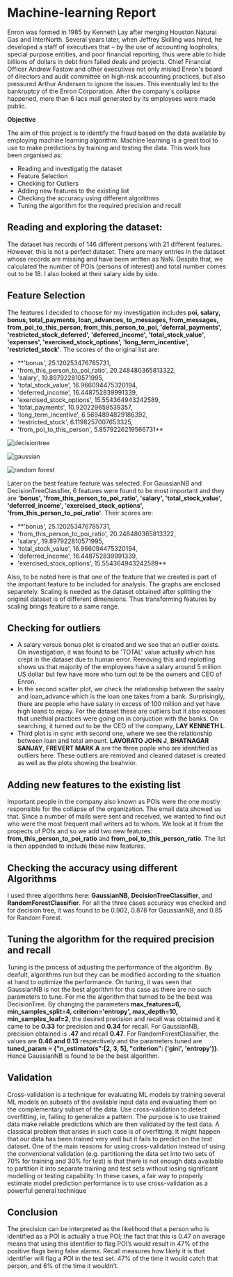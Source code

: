 # Machine-learning Report
Enron was formed in 1985 by Kenneth Lay after merging Houston Natural Gas and InterNorth. Several years later, when Jeffrey Skilling was hired, he developed a staff of executives that – by the use of accounting loopholes, special purpose entities, and poor financial reporting, thus were able to hide billions of dollars in debt from failed deals and projects. Chief Financial Officer Andrew Fastow and other executives not only misled Enron's board of directors and audit committee on high-risk accounting practices, but also pressured Arthur Andersen to ignore the issues.  This eventually led to the bankruptcy of the Enron Corporation. After the company's collapse happened, more than 6 lacs mail generated by its employees were made public.

**Objective**

The aim of this project is to identify the fraud based on the data available by employing machine learning algorithm. Machine learning is a great tool to use to make predictions by training and testing the data. This work has been organised as:
- Reading and investigatig the dataset
- Feature Selection
- Checking for Outliers
- Adding new features to the existing list
- Checking the accuracy using different algorithms
- Tuning the algorithm for the required precision and recall

## Reading and exploring the dataset: 
The dataset has records of 146 different persons with  21 different features. However, this is not a perfect dataset. There are many entries in the dataset whose records are missing and have been written as NaN. Despite that, we calculated the number of POIs (persons of interest) and total number comes out to be 18. I also looked at their salary side by side.

## Feature Selection
The features I decided to choose for my investigation includes **poi, salary, bonus, total_payments, loan_advances, to_messages, from_messages, from_poi_to_this_person, from_this_person_to_poi, 'deferral_payments', 'restricted_stock_deferred', 'deferred_income', 'total_stock_value', 'expenses', 'exercised_stock_options', 'long_term_incentive', 'restricted_stock'**. The scores of the original list are:
- **'bonus', 25.120253476785731,
- 'from_this_person_to_poi_ratio', 20.248480365813322,
- 'salary', 19.897922810571995,
- 'total_stock_value', 16.966094475320194,
- 'deferred_income', 16.448752839991339,
- 'exercised_stock_options', 15.554364943242589,
- 'total_payments', 10.920229659539357,
- 'long_term_incentive', 6.5694894829186392,
- 'restricted_stock', 6.1198257007653325,
- 'from_poi_to_this_person', 5.8579226219566731**

![decisiontree](https://user-images.githubusercontent.com/32125590/31129069-29b1f540-a871-11e7-8e64-f4a20598ec06.png)

![gaussian](https://user-images.githubusercontent.com/32125590/31129070-29b3b542-a871-11e7-8412-598baec10ada.png)

![random forest](https://user-images.githubusercontent.com/32125590/31129071-29b9757c-a871-11e7-8521-ab7e55de8875.png)

Later on the best feature feature was selected. For GaussianNB and DecisionTreeClassfier, 6 features were found to be most important and they are **'bonus', 'from_this_person_to_poi_ratio', 'salary', 'total_stock_value', 'deferred_income', 'exercised_stock_options',
'from_this_person_to_poi_ratio'**. Their scores are:
- **'bonus', 25.120253476785731,
- 'from_this_person_to_poi_ratio', 20.248480365813322,
- 'salary', 19.897922810571995,
- 'total_stock_value', 16.966094475320194,
- 'deferred_income', 16.448752839991339,
- 'exercised_stock_options', 15.554364943242589**
 
Also, to be noted here is that one of the feature that we created is part of the important feature to be included for analysis. The graphs are enclosed separetely. Scaling is needed as the dataset obtained after splitting the original dataset is of different dimensions. Thus transforming features by scaling brings feature to a same range.

## Checking for outliers
- A salary versus bonus plot is created and we see that an outlier exists. On investigation, it was found to be 'TOTAL' value actually which has crept in the dataset due to human error. Removing this and replotting shows us that majority of the employees have a salary around 5 million US dollar but few have more who turn out to be the owners and CEO of Enron.
- In the second scatter plot, we check the relationship between the saalry and loan_advance which is the loan one takes from a bank. Surprisingly, there are people who have salary in excess of 100 million and yet have high loans to repay. For the dataset these are outliers but it also exposes that unethial practices were going on in conjuction with the banks. On searching, it turned out to be the CEO of the company, **LAY KENNETH L**.
- Third plot is in sync with second one, where we see the relationship between loan and total amount. **LAVORATO JOHN J**, **BHATNAGAR SANJAY**, **FREVERT MARK A** are the three pople who are identified as outliers here. These outliers are removed and cleaned dataset is created as well as the plots showing the beahvior.

## Adding new features to the existing list
Important people in the company also known as POIs were the one mostly responsible for the collapse of the organization. The email data showed us that. Since a number of mails were sent and received, we wanted to find out who were the most frequent mail writers ad to whom. We look at it from the propects of POIs and so we add two new features: **from_this_person_to_poi_ratio** and **from_poi_to_this_person_ratio**. The list is then appended to include these new features.

## Checking the accuracy using different Algorithms
I used three algorithms here: **GaussianNB**, **DecisionTreeClassifier**, and **RandomForestClassifier**. For all the three cases accuracy was checked and for decision tree, it was found to be 0.902, 0.878 for GaussianNB, and 0.85 for Random Forest.

## Tuning the algorithm for the required precision and recall
Tuning is the process of adjusting the performance of the algorithm. By deafult, algorithms run but they can be modified according to the situation at hand to optimize the performance. On tuning, it was seen that GaussianNB is not the best algorithm for this case as there are no such parameters to tune. For me the algorithm that turned to be the best was DecisionTree. By changing the parameters **max_features=6, min_samples_split=4, criterion='entropy', max_depth=10, min_samples_leaf=2**, the desired precision and recall was obtained and it came to be **0.33** for precision and **0.34** for recall. For GaussianNB, precision obtained is **.47** and recall **0.47**. For RandomForestClassifier, the values are **0.46 and 0.13** respectively and the parameters tuned are **tuned_param = {"n_estimators":[2, 3, 5],  "criterion": ('gini', 'entropy')}**. Hence GaussianNB is found to be the best algorithm. 
 
 ## Validation
Cross-validation is a technique for evaluating ML models by training several ML models on subsets of the available input data and evaluating them on the complementary subset of the data. Use cross-validation to detect overfitting, ie, failing to generalize a pattern. The purpose is to use trained data make reliable predictions which are then validated by the test data. A classical problem that arises in such case is of overfitting. It might happen that our data has been trained very well but it fails to predict on the test dataset. One of the main reasons for using cross-validation instead of using the conventional validation (e.g. partitioning the data set into two sets of 70% for training and 30% for test) is that there is not enough data available to partition it into separate training and test sets without losing significant modelling or testing capability. In these cases, a fair way to properly estimate model prediction performance is to use cross-validation as a powerful general technique
 ## Conclusion
The precision can be interpreted as the likelihood that a person who is identified as a POI is actually a true POI; the fact that this is 0.47 on average means that using this identifier to flag POI’s would result in 47% of the positive flags being false alarms. Recall measures how likely it is that identifier will flag a POI in the test set. 47% of the time it would catch that person, and 6% of the time it wouldn’t.
